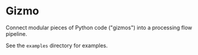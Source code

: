 # Gizmo

Connect modular pieces of Python code ("gizmos") into
a processing flow pipeline.

See the `examples` directory for examples.
